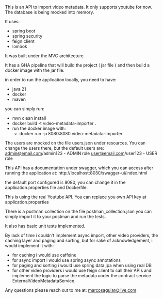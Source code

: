 This is an API to import video metadata. It only supports youtube for now. The database is being mocked into memory.

It uses:
- spring boot
- spring security
- feign client
- lombok

It was built under the MVC architecture.

It has a GHA pipeline that will build the project ( jar file ) and then build a docker image with the jar file.

in order to run the application locally, you need to have:

- java 21
- docker
- maven

you can simply run:

- mvn clean install
- docker build -t video-metadata-importer .
- run the docker image with:
  - docker run -p 8080:8080 video-metadata-importer

The users are mocked on the file users.json under resources. You can change the users there, but the default users are:
admin@email.com/admin123 - ADMIN role
user@email.com/user123 - USER role

This API has a documentation under swagger, which you can access after running the application at:
http://localhost:8080/swagger-ui/index.html

the default port configured is 8080, you can change it in the application.properties file and Dockerfile.

This is using the real Youtube API. You can replace you own API key at application.properties

There is a postman collection on the file postman_collection.json you can simply import it to your postman and run the tests.

It also has basic unit tests implemented.

By lack of time i couldn't implement async import, other video providers, the caching layer and paging and sorting, but for sake of acknowledgement, i would implement it with:

- for caching i would use caffeine
- for async import i would use spring async annotations
- for paging and sorting i would use spring data jpa when using real DB
- for other video providers i would use feign client to call their APIs and implement the logic to parse the metadata under the contract service ExternalVideoMetadataService.

Any questions please reach out to me at:
marcosaguiar@live.com